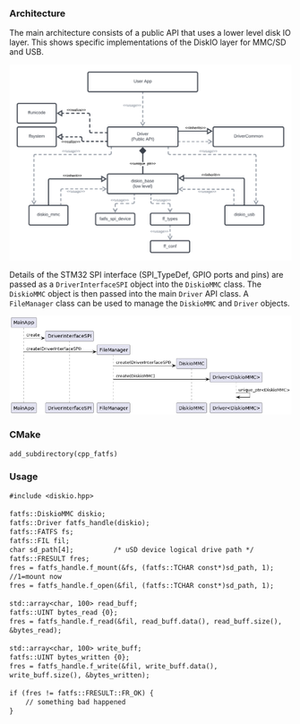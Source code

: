 
### Architecture

The main architecture consists of a public API that uses a lower level disk IO layer. This shows specific implementations of the DiskIO layer for MMC/SD and USB. 

![](doc/cpp_fatfs-BlockDiagram.png)

Details of the STM32 SPI interface (SPI_TypeDef, GPIO ports and pins) are passed as a `DriverInterfaceSPI` object into the `DiskioMMC` class.  The `DiskioMMC` object is then passed into the main `Driver` API class. A `FileManager` class can be used to manage the `DiskioMMC` and `Driver` objects.

![](doc/cpp_fatfs-InitSequence.png)

<!-- @startuml
MainApp -> DriverInterfaceSPI ** : create
MainApp -> FileManager ** : create(DriverInterfaceSPI)
FileManager -> DiskioMMC ** : create(DriverInterfaceSPI)
FileManager -> "Driver<DiskioMMC>" ** : create(DiskioMMC)
"Driver<DiskioMMC>" -> "Driver<DiskioMMC>" : unique_ptr<DiskioMMC>
@enduml -->

### CMake

```
add_subdirectory(cpp_fatfs)

```

### Usage

```
#include <diskio.hpp>

fatfs::DiskioMMC diskio;
fatfs::Driver fatfs_handle(diskio);
fatfs::FATFS fs;
fatfs::FIL fil;
char sd_path[4];          /* uSD device logical drive path */
fatfs::FRESULT fres;
fres = fatfs_handle.f_mount(&fs, (fatfs::TCHAR const*)sd_path, 1); //1=mount now
fres = fatfs_handle.f_open(&fil, (fatfs::TCHAR const*)sd_path, 1);

std::array<char, 100> read_buff;
fatfs::UINT bytes_read {0};
fres = fatfs_handle.f_read(&fil, read_buff.data(), read_buff.size(), &bytes_read);

std::array<char, 100> write_buff;
fatfs::UINT bytes_written {0};
fres = fatfs_handle.f_write(&fil, write_buff.data(), write_buff.size(), &bytes_written);

if (fres != fatfs::FRESULT::FR_OK) {
    // something bad happened
}	
```

